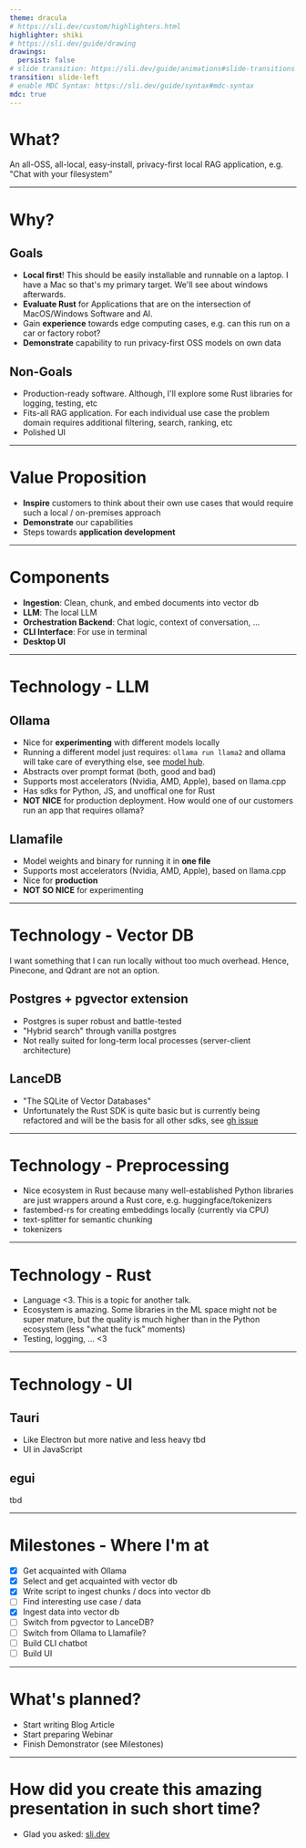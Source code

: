 ```yaml
---
theme: dracula
# https://sli.dev/custom/highlighters.html
highlighter: shiki
# https://sli.dev/guide/drawing
drawings:
  persist: false
# slide transition: https://sli.dev/guide/animations#slide-transitions
transition: slide-left
# enable MDC Syntax: https://sli.dev/guide/syntax#mdc-syntax
mdc: true
---
```


# What?

An all-OSS, all-local, easy-install, privacy-first local RAG application, e.g.
"Chat with your filesystem"

---

# Why?

## Goals

- **Local first**! This should be easily installable and runnable on a laptop. I
  have a Mac so that's my primary target. We'll see about windows afterwards.
- **Evaluate Rust** for Applications that are on the intersection of
  MacOS/Windows Software and AI.
- Gain **experience** towards edge computing cases, e.g. can this run on a car
  or factory robot?
- **Demonstrate** capability to run privacy-first OSS models on own data

## Non-Goals

- Production-ready software. Although, I'll explore some Rust libraries for
  logging, testing, etc
- Fits-all RAG application. For each individual use case the problem domain
  requires additional filtering, search, ranking, etc
- Polished UI

---

# Value Proposition

- **Inspire** customers to think about their own use cases that would require
  such a local / on-premises approach
- **Demonstrate** our capabilities
- Steps towards **application development**

---

# Components

- **Ingestion**: Clean, chunk, and embed documents into vector db
- **LLM**: The local LLM
- **Orchestration Backend**: Chat logic, context of conversation, ...
- **CLI Interface**: For use in terminal
- **Desktop UI**

---

# Technology - LLM

## Ollama

- Nice for **experimenting** with different models locally
- Running a different model just requires: `ollama run llama2` and ollama will
  take care of everything else, see [model hub](https://ollama.com/library).
- Abstracts over prompt format (both, good and bad)
- Supports most accelerators (Nvidia, AMD, Apple), based on llama.cpp
- Has sdks for Python, JS, and unoffical one for Rust
- **NOT NICE** for production deployment. How would one of our customers run an
  app that requires ollama?

## Llamafile

- Model weights and binary for running it in **one file**
- Supports most accelerators (Nvidia, AMD, Apple), based on llama.cpp
- Nice for **production**
- **NOT SO NICE** for experimenting

---

# Technology - Vector DB

I want something that I can run locally without too much overhead. Hence,
Pinecone, and Qdrant are not an option.

## Postgres + pgvector extension

- Postgres is super robust and battle-tested
- "Hybrid search" through vanilla postgres
- Not really suited for long-term local processes (server-client architecture)

## LanceDB

- "The SQLite of Vector Databases"
- Unfortunately the Rust SDK is quite basic but is currently being refactored
  and will be the basis for all other sdks, see
  [gh issue](https://github.com/lancedb/lancedb/issues/1121)

---

# Technology - Preprocessing

- Nice ecosystem in Rust because many well-established Python libraries are just
  wrappers around a Rust core, e.g. huggingface/tokenizers
- fastembed-rs for creating embeddings locally (currently via CPU)
- text-splitter for semantic chunking
- tokenizers

---

# Technology - Rust

- Language <3. This is a topic for another talk.
- Ecosystem is amazing. Some libraries in the ML space might not be super
  mature, but the quality is much higher than in the Python ecosystem (less
  "what the fuck" moments)
- Testing, logging, ... <3

---

# Technology - UI

## Tauri

- Like Electron but more native and less heavy tbd
- UI in JavaScript

## egui

tbd

---

# Milestones - Where I'm at

- [x] Get acquainted with Ollama
- [x] Select and get acquainted with vector db
- [x] Write script to ingest chunks / docs into vector db
- [ ] Find interesting use case / data
- [x] Ingest data into vector db
- [ ] Switch from pgvector to LanceDB?
- [ ] Switch from Ollama to Llamafile?
- [ ] Build CLI chatbot
- [ ] Build UI

---

# What's planned?

- Start writing Blog Article
- Start preparing Webinar
- Finish Demonstrator (see Milestones)

---

# How did you create this amazing presentation in such short time?

- Glad you asked: [sli.dev](https://sli.dev)
